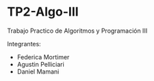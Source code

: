 # TP2-Algo-III
Trabajo Practico de Algoritmos y Programación III

Integrantes:

  - Federica Mortimer
  - Agustin Pelliciari
  - Daniel Mamani

